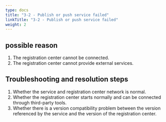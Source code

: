 ```yaml
---
type: docs
title: "3-2 - Publish or push service failed"
linkTitle: "3-2 - Publish or push service failed"
weight: 2
---
```


## possible reason

1. The registration center cannot be connected.
2. The registration center cannot provide external services.

## Troubleshooting and resolution steps

1. Whether the service and registration center network is normal.
2. Whether the registration center starts normally and can be connected through third-party tools.
3. Whether there is a version compatibility problem between the version referenced by the service and the version of the registration center.

<p style="margin-top: 3rem;"> </p>